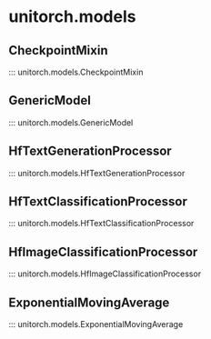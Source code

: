 # unitorch.models

## CheckpointMixin

::: unitorch.models.CheckpointMixin

## GenericModel

::: unitorch.models.GenericModel

## HfTextGenerationProcessor

::: unitorch.models.HfTextGenerationProcessor

## HfTextClassificationProcessor

::: unitorch.models.HfTextClassificationProcessor

## HfImageClassificationProcessor

::: unitorch.models.HfImageClassificationProcessor

## ExponentialMovingAverage

::: unitorch.models.ExponentialMovingAverage
